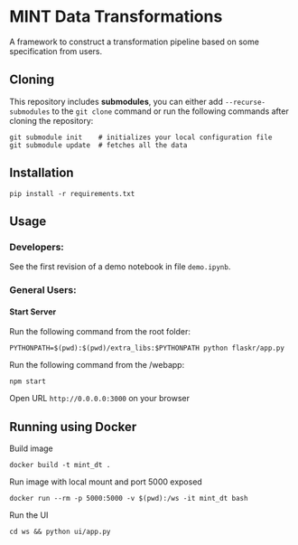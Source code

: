 # MINT Data Transformations

A framework to construct a transformation pipeline based on some specification from users.

## Cloning

This repository includes __submodules__, you can either add `--recurse-submodules` to the `git clone` command or run the following commands after cloning the repository:
```
git submodule init    # initializes your local configuration file
git submodule update  # fetches all the data
```

## Installation
```
pip install -r requirements.txt
```

## Usage

### Developers:
See the first revision of a demo notebook in file `demo.ipynb`.

### General Users:
#### Start Server
Run the following command from the root folder:
```
PYTHONPATH=$(pwd):$(pwd)/extra_libs:$PYTHONPATH python flaskr/app.py
```
Run the following command from the /webapp:
```
npm start
```
Open URL `http://0.0.0.0:3000` on your browser

## Running using Docker
Build image
```
docker build -t mint_dt .
```
Run image with local mount and port 5000 exposed
```
docker run --rm -p 5000:5000 -v $(pwd):/ws -it mint_dt bash
```
Run the UI
```
cd ws && python ui/app.py
```